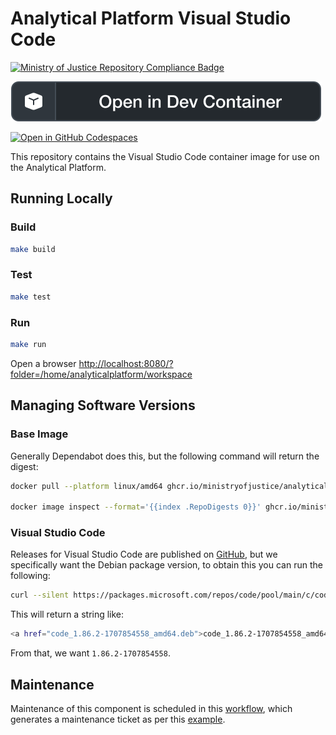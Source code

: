 # Analytical Platform Visual Studio Code

[![Ministry of Justice Repository Compliance Badge](https://github-community.service.justice.gov.uk/repository-standards/api/analytical-platform-visual-studio-code/badge)](https://github-community.service.justice.gov.uk/repository-standards/analytical-platform-visual-studio-code)

[![Open in Dev Container](https://raw.githubusercontent.com/ministryofjustice/.devcontainer/refs/heads/main/contrib/badge.svg)](https://vscode.dev/redirect?url=vscode://ms-vscode-remote.remote-containers/cloneInVolume?url=https://github.com/ministryofjustice/analytical-platform-visual-studio-code)

[![Open in GitHub Codespaces](https://github.com/codespaces/badge.svg)](https://codespaces.new/ministryofjustice/analytical-platform-visual-studio-code)

This repository contains the Visual Studio Code container image for use on the Analytical Platform.

## Running Locally

### Build

```bash
make build
```

### Test

```bash
make test
```

### Run

```bash
make run
```

Open a browser <http://localhost:8080/?folder=/home/analyticalplatform/workspace>

## Managing Software Versions

### Base Image

Generally Dependabot does this, but the following command will return the digest:

```bash
docker pull --platform linux/amd64 ghcr.io/ministryofjustice/analytical-platform-cloud-development-environment-base:$(curl --silent https://api.github.com/repos/ministryofjustice/analytical-platform-cloud-development-environment-base/releases/latest | jq -r .tag_name)

docker image inspect --format='{{index .RepoDigests 0}}' ghcr.io/ministryofjustice/analytical-platform-cloud-development-environment-base:$(curl --silent https://api.github.com/repos/ministryofjustice/analytical-platform-cloud-development-environment-base/releases/latest | jq -r .tag_name)
```

### Visual Studio Code

Releases for Visual Studio Code are published on [GitHub](https://github.com/microsoft/vscode/releases), but we specifically want the Debian package version, to obtain this you can run the following:

```bash
curl --silent https://packages.microsoft.com/repos/code/pool/main/c/code/ | grep $(curl --silent https://api.github.com/repos/microsoft/vscode/releases/latest | jq -r .tag_name) | grep amd64
```

This will return a string like:

```bash
<a href="code_1.86.2-1707854558_amd64.deb">code_1.86.2-1707854558_amd64.deb</a> ...
```

From that, we want `1.86.2-1707854558`.

## Maintenance

Maintenance of this component is scheduled in this [workflow](https://github.com/ministryofjustice/analytical-platform/blob/main/.github/workflows/schedule-issue-vscode.yml), which generates a maintenance ticket as per this [example](https://github.com/ministryofjustice/analytical-platform/issues/5904).
